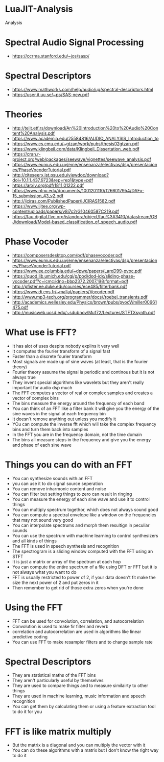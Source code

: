 # LuaJIT-Analysis
Analysis

# Spectral Audio Signal Processing
* https://ccrma.stanford.edu/~jos/sasp/

# Spectral Descriptors
* https://www.mathworks.com/help/audio/ug/spectral-descriptors.html
* https://user.it.uu.se/~ps/SAS-new.pdf

# Theories
* http://telit.etf.rs/download/An%20Introduction%20to%20Audio%20Content%20Analysis.pdf
* https://www.academia.edu/25584816/AUDIO_ANALYSIS_Introduction_to
* https://www.cs.cmu.edu/~gtzan/work/pubs/thesis02gtzan.pdf
* https://www.klingbeil.com/data/Klingbeil_Dissertation_web.pdf
* https://cran.r-project.org/web/packages/seewave/vignettes/seewave_analysis.pdf
* https://www.eumus.edu.uy/eme/ensenanza/electivas/dsp/presentaciones/PhaseVocoderTutorial.pdf
* http://citeseerx.ist.psu.edu/viewdoc/download?doi=10.1.1.437.9723&rep=rep1&type=pdf
* https://arxiv.org/pdf/1811.01222.pdf
* https://www.ntnu.edu/documents/1001201110/1266017954/DAFx-15_submission_43_v2.pdf
* http://ijciras.com/PublishedPaper/IJCIRAS1582.pdf
* https://www.ijitee.org/wp-content/uploads/papers/v8i7c2/G10460587C219.pdf
* https://fau.digital.flvc.org/islandora/object/fau%3A3410/datastream/OBJ/download/Model-based_classification_of_speech_audio.pdf

# Phase Vocoder
* https://composersdesktop.com/pdf/phasevocoder.pdf
* https://www.eumus.edu.uy/eme/ensenanza/electivas/dsp/presentaciones/PhaseVocoderTutorial.pdf
* https://www.ee.columbia.edu/~dpwe/papers/LaroD99-pvoc.pdf
* https://quod.lib.umich.edu/cgi/p/pod/dod-idx/sliding-phase-vocoder.pdf?c=icmc;idno=bbp2372.2007.198;format=pdf
* http://pfister.ee.duke.edu/courses/ece485/filterbank.pdf
* https://www.di.ens.fr/~mallat/papiers/Vocoder.pdf
* http://www.mp3-tech.org/programmer/docs//roebel_transients.pdf
* http://academics.wellesley.edu/Physics/brown/pubs/pvocWmiller00661475.pdf
* http://musicweb.ucsd.edu/~sdubnov/Mu172/Lectures/STFTXsynth.pdf

# What use is FFT?
* It has alot of uses despite nobody explins it very well
* It computes the fourier transform of a signal fast
* Faster than a discrete fourier transform 
* Most signals are made up of sine waves (at least, that is the fourier theory)
* Fourier theory assume the signal is periodic and continous but it is not always true
* They invent special algorithms like wavelets but they aren't really important for audio dsp much
* The FFT computes a vector of real or complex samples and creates a vector of complex bins
* The bins measure the energy around the frequency of each band
* You can think of an FFT like a filter bank it will give you the energy of the sine waves in the signal at each frequency bin
* It doesn't remove anything out unless you modify it
* YOu can compute the inverse fft which will take the complex frequency bins and turn them back into samples
* In the FFT you are in the frequency domain, not the time domain
* The bins all measure steps in the frequency and give you the energy and phase of each sine wave

# Things you can do with an FFT
* You can synthesize sounds with an FFT
* you can use it to do signal source seperation
* You can remove inharmonic content and noise
* You can filter but setting things to zero can result in ringing 
* You can measure the energy of each sine wave and use it to control things
* You can multiply spectrum togethor, which does not always sound good
* You can compute a spectral envelope like a window on the frequencies that may not sound very good
* You can interpolate spectrums and morph them resultign in peculiar sounds
* You can use the spectrum with machine learning to control synthesizers and all kinds of things
* The FFT is used in speech synthesis and recognition
* The spectrogram is a sliding window computed with the FFT using an STFT
* It is just a matrix or array of the spectrum at each hop
* You can compute the entire spectrum of a file using DFT or FFT but it is not always what you want to do
* FFT is usually restricted to power of 2, if your data doesn't fit make the size the next power of 2 and put zeros in it
* Then remember to get rid of those extra zeros when you're done

# Using the FFT
* FFT can be used for convolution, correlation, and autocorrelation
* Convolution is used to make fir filter and reverb
* correlation and autocorrelation are used in algorithms like linear predictive coding
* You can use FFT to make resampler filters and to change sample rate

# Spectral Descriptors
* They are statistical maths of the FFT bins
* They aren't particularly useful by themselves
* They are used to compare things and to measure similairty to other things 
* They are used in machine learning, music information and speech recognition
* You can get them by calculating them or using a feature extraction tool to do it for you


# FFT is like  matrix multiply
* But the matrix is a diagonal and you can multiply the vector with it
* You can do these algorithms with a matrix but I don't know the right way to do it
